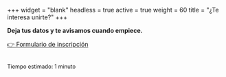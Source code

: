 +++
widget = "blank"
headless = true
active = true
weight = 60
title = "¿Te interesa unirte?"
+++

**Deja tus datos y te avisamos cuando empiece.**

<div class="hero-actions">
  <a class="btn btn-primary" href="https://forms.office.com/r/k3wp85Tcdq" target="_blank" rel="noopener">👉 Formulario de inscripción</a>
</div><br>

<p style="font-size:90%;">Tiempo estimado: 1 minuto</p>
